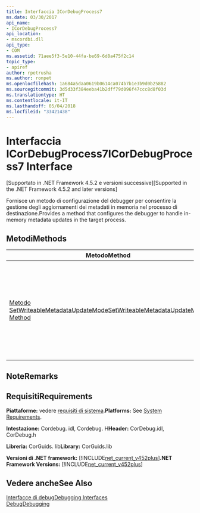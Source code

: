 ```yaml
---
title: Interfaccia ICorDebugProcess7
ms.date: 03/30/2017
api_name:
- ICorDebugProcess7
api_location:
- mscordbi.dll
api_type:
- COM
ms.assetid: 71aee5f3-5e10-44fa-be69-6d8a475f2c14
topic_type:
- apiref
author: rpetrusha
ms.author: ronpet
ms.openlocfilehash: 1a684a5daa0619b0614ca074b7b1e3b9d0b25882
ms.sourcegitcommit: 3d5d33f384eeba41b2dff79d096f47ccc8d8f03d
ms.translationtype: HT
ms.contentlocale: it-IT
ms.lasthandoff: 05/04/2018
ms.locfileid: "33421438"
---
```

# <a name="icordebugprocess7-interface"></a><span data-ttu-id="f3d2c-102">Interfaccia ICorDebugProcess7</span><span class="sxs-lookup"><span data-stu-id="f3d2c-102">ICorDebugProcess7 Interface</span></span>
<span data-ttu-id="f3d2c-103">[Supportato in .NET Framework 4.5.2 e versioni successive]</span><span class="sxs-lookup"><span data-stu-id="f3d2c-103">[Supported in the .NET Framework 4.5.2 and later versions]</span></span>  
  
 <span data-ttu-id="f3d2c-104">Fornisce un metodo di configurazione del debugger per consentire la gestione degli aggiornamenti dei metadati in memoria nel processo di destinazione.</span><span class="sxs-lookup"><span data-stu-id="f3d2c-104">Provides a method that configures the debugger to handle in-memory metadata updates in the target process.</span></span>  
  
## <a name="methods"></a><span data-ttu-id="f3d2c-105">Metodi</span><span class="sxs-lookup"><span data-stu-id="f3d2c-105">Methods</span></span>  
  
|<span data-ttu-id="f3d2c-106">Metodo</span><span class="sxs-lookup"><span data-stu-id="f3d2c-106">Method</span></span>|<span data-ttu-id="f3d2c-107">Descrizione</span><span class="sxs-lookup"><span data-stu-id="f3d2c-107">Description</span></span>|  
|------------|-----------------|  
|[<span data-ttu-id="f3d2c-108">Metodo SetWriteableMetadataUpdateMode</span><span class="sxs-lookup"><span data-stu-id="f3d2c-108">SetWriteableMetadataUpdateMode Method</span></span>](../../../../docs/framework/unmanaged-api/debugging/icordebugprocess7-setwriteablemetadataupdatemode-method.md)|<span data-ttu-id="f3d2c-109">Imposta un valore che determina in che modo il debugger gestisce gli aggiornamenti in memoria ai metadati all'interno del processo di destinazione.</span><span class="sxs-lookup"><span data-stu-id="f3d2c-109">Sets a value that determines how the debugger handles in-memory updates to metadata within the target process.</span></span>|  
  
## <a name="remarks"></a><span data-ttu-id="f3d2c-110">Note</span><span class="sxs-lookup"><span data-stu-id="f3d2c-110">Remarks</span></span>  
  
## <a name="requirements"></a><span data-ttu-id="f3d2c-111">Requisiti</span><span class="sxs-lookup"><span data-stu-id="f3d2c-111">Requirements</span></span>  
 <span data-ttu-id="f3d2c-112">**Piattaforme:** vedere [requisiti di sistema](../../../../docs/framework/get-started/system-requirements.md).</span><span class="sxs-lookup"><span data-stu-id="f3d2c-112">**Platforms:** See [System Requirements](../../../../docs/framework/get-started/system-requirements.md).</span></span>  
  
 <span data-ttu-id="f3d2c-113">**Intestazione:** Cordebug. idl, Cordebug. H</span><span class="sxs-lookup"><span data-stu-id="f3d2c-113">**Header:** CorDebug.idl, CorDebug.h</span></span>  
  
 <span data-ttu-id="f3d2c-114">**Libreria:** CorGuids. lib</span><span class="sxs-lookup"><span data-stu-id="f3d2c-114">**Library:** CorGuids.lib</span></span>  
  
 <span data-ttu-id="f3d2c-115">**Versioni di .NET framework:** [!INCLUDE[net_current_v452plus](../../../../includes/net-current-v452plus-md.md)]</span><span class="sxs-lookup"><span data-stu-id="f3d2c-115">**.NET Framework Versions:** [!INCLUDE[net_current_v452plus](../../../../includes/net-current-v452plus-md.md)]</span></span>  
  
## <a name="see-also"></a><span data-ttu-id="f3d2c-116">Vedere anche</span><span class="sxs-lookup"><span data-stu-id="f3d2c-116">See Also</span></span>  
 [<span data-ttu-id="f3d2c-117">Interfacce di debug</span><span class="sxs-lookup"><span data-stu-id="f3d2c-117">Debugging Interfaces</span></span>](../../../../docs/framework/unmanaged-api/debugging/debugging-interfaces.md)  
 [<span data-ttu-id="f3d2c-118">Debug</span><span class="sxs-lookup"><span data-stu-id="f3d2c-118">Debugging</span></span>](../../../../docs/framework/unmanaged-api/debugging/index.md)
